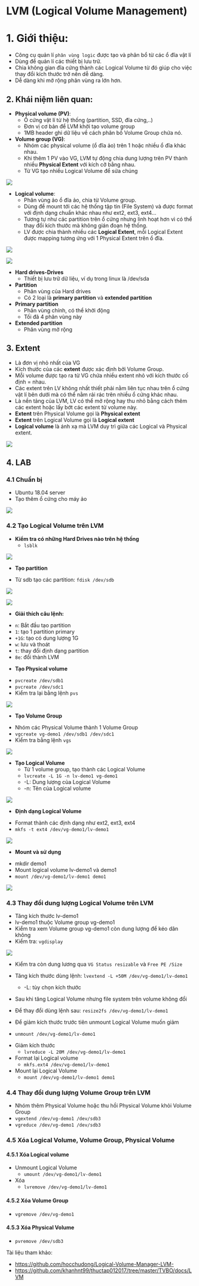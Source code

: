 # LVM (Logical Volume Management)

# 1. Giới thiệu:
- Công cụ quản lí `phân vùng logic` được tạo và phân bổ từ các ổ đĩa vật lí
- Dùng để quản lí các thiết bị lưu trữ.
- Chia không gian đĩa cứng thành các Logical Volume từ đó giúp cho việc thay đổi kích thước trở nên dễ dàng.
- Dễ dàng khi mở rộng phân vùng ra lớn hơn.

## 2.  Khái niệm liên quan: 
 - __Physical volume (PV)__: 
    + Ổ cứng vật lí từ hệ thống (partition, SSD, đĩa cứng,..)
    + Đơn vị cơ bản để LVM khởi tạo volume group
    + 1MB header ghi dữ liệu về cách phân bố Volume Group chứa nó.
 - __Volume group (VG)__: 
    + Nhóm các physical volume (ổ đĩa ảo) trên 1 hoặc nhiều ổ đĩa khác nhau.
    + Khi thêm 1 PV vào VG, LVM tự động chia dung lượng trên PV thành nhiều __Physical Extent__ với kích cỡ bằng nhau.
    + Từ VG tạo nhiều Logical Volume để sửa chúng

![](https://vinasupport.com/uploads/2019/01/Logical-Volume-Group.png)  

  -  __Logical volume__: 
     + Phân vùng ảo ổ đĩa ảo, chia từ Volume group. 
     + Dùng để mount tới các hệ thống tập tin (File System) và được format với định dạng chuẩn khác nhau như ext2, ext3, ext4...
     + Tương tự như các partition trên ổ cứng nhưng linh hoạt hơn vì có thể thay đổi kích thước mà không gián đoạn hệ thống.
     + LV được chia thành nhiều các **Logical Extent**, mỗi Logical Extent được mapping tương ứng với 1 Physical Extent trên ổ đĩa.

![](https://vinasupport.com/uploads/2019/01/Logical-Volume.png)




![](https://vinasupport.com/uploads/2019/01/Mo-Hinh-LVM-Logical-Volumn-Manager.png)

- **Hard drives-Drives**
  + Thiết bị lưu trữ dữ liệu, ví dụ trong linux là /dev/sda
- **Partition**
  + Phân vùng của Hard drives
  + Có 2 loại là __primary partition__ và __extended partition__
- **Primary partition**
   + Phân vùng chính, có thể khởi động
   + Tối đã 4 phân vùng này
- **Extended partition**
  + Phân vùng mở rộng




## 3. Extent
- Là đơn vị nhỏ nhất của VG
- Kích thước của các __extent__ được xác định bởi Volume Group.
- Mỗi volume được tạo ra từ VG chứa nhiều extent nhỏ với kích thước cố định = nhau.
- Các extent trên LV không nhất thiết phải nằm liên tục nhau trên ổ cứng vật lí bên dưới mà có thể nằm rải rác trên nhiều ổ cứng khác nhau.
- Là nền tảng của LVM, LV có thể mở rộng hay thu nhỏ bằng cách thêm các extent hoặc lấy bớt các extent từ volume này.
- __Extent__ trên Physical Volume gọi là __Physical extent__
- **Extent** trên Logical Volume gọi là **Logical   extent**
- **Logical volume** là ánh xạ mà LVM duy trì giữa các Logical và Physical extent.

![](https://cloudcraft.info/wp-content/uploads/2018/09/LVM-1.png)

## 4. LAB 
### 4.1 Chuẩn bị
- Ubuntu 18.04 server
- Tạo thêm ổ cứng cho máy ảo

![](https://i.ibb.co/RYyTZ6s/Screenshot-from-2020-08-23-16-58-33.png)

### 4.2 Tạo Logical Volume trên LVM
- **Kiểm tra có những Hard Drives nào trên hệ thống**
  + `lsblk`
  
![](https://i.ibb.co/5W2p6Xj/Screenshot-from-2020-08-23-17-01-33.png)

- **Tạo partition**
 + Từ sdb tạo các partition: `fdisk /dev/sdb`
 
![](https://i.ibb.co/2yywf2N/Screenshot-from-2020-08-23-17-04-37.png)

![](https://i.ibb.co/tQB3Vwh/Screenshot-from-2020-08-23-17-08-49.png)

 
- **Giải thích câu lệnh:** 
 + `n`: Bắt đầu tạo partition
 + `1`: tạo 1 partition primary
 + `+1G`: tạo có dung lượng 1G
 + `w`: lưu và thoát
 + `t`: thay đổi định dạng partition
 + `8e`: đổi thành LVM 

- **Tạo Physical volume**
 + `pvcreate /dev/sdb1`
 + `pvcreate /dev/sdc1`
 + Kiểm tra lại bằng lệnh `pvs`

![](https://i.ibb.co/tYQkXnQ/Screenshot-from-2020-08-23-20-30-34.png)

- **Tạo Volume Group**
 + Nhóm các Physical Volume thành 1 Volume Group
 + `vgcreate vg-demo1 /dev/sdb1 /dev/sdc1`
 + Kiểm tra bằng lệnh `vgs`

![](https://i.ibb.co/7jLqqKd/Screenshot-from-2020-08-23-20-34-00.png)

- **Tạo Logical Volume**
  + Từ 1 volume group, tạo thành các Logical Volume
  + `lvcreate -L 1G -n lv-demo1 vg-demo1`
  + -L: Dung lượng của Logical Volume
  + -n: Tên của Logical volume

![](https://i.ibb.co/bXCcNZQ/Screenshot-from-2020-08-23-20-37-35.png)

- **Định dạng Logical Volume**
 + Format thành các định dạng như ext2, ext3, ext4
 + `mkfs -t ext4 /dev/vg-demo1/lv-demo1`
 
 ![](https://i.ibb.co/ryyfZzb/Screenshot-from-2020-08-23-20-41-07.png)

- **Mount và sử dụng**
 + mkdir demo1
 + Mount logical volume lv-demo1 và demo1
 + `mount /dev/vg-demo1/lv-demo1 demo1`

![](https://i.ibb.co/tPL4CLQ/Screenshot-from-2020-08-23-20-44-09.png)

### 4.3 Thay đổi dung lượng Logical Volume trên LVM 
- Tăng kích thước lv-demo1
- lv-demo1 thuộc Volume group vg-demo1
- Kiểm tra xem Volume group vg-demo1 còn dung lượng để kéo dãn không
- Kiểm tra: `vgdisplay`

![](https://i.ibb.co/tqHRV8D/Screenshot-from-2020-08-23-20-50-03.png)

- Kiểm tra còn dung lương qua `VG Status resizable` và `Free PE /Size`

- Tăng kích thước dùng lệnh: `lvextend -L +50M /dev/vg-demo1/lv-demo1`
  + -L: tùy chọn kích thước
- Sau khi tăng Logical Volume nhưng file system trên volume không đổi
- Để thay đổi dùng lệnh sau: `resize2fs /dev/vg-demo1/lv-demo1`
- Để giảm kích thước trước tiên unmount Logical Volume muốn giảm
 + `unmount /dev/vg-demo1/lv-demo1`
- Giảm kích thước
  + `lvreduce -L 20M /dev/vg-demo1/lv-demo1`
- Format lại Logical volume
  + `mkfs.ext4 /dev/vg-demo1/lv-demo1`
- Mount lại Logical Volume
  + `mount /dev/vg-demo1/lv-demo1 demo1`

### 4.4 Thay đổi dung lượng Volume Group trên LVM

- Nhóm thêm Physical Volume hoặc thu hồi Physical Volume khỏi Volume Group
- `vgextend /dev/vg-demo1 /dev/sdb3`
- `vgreduce /dev/vg-demo1 /dev/sdb3`

### 4.5 Xóa Logical Volume, Volume Group, Physical Volume

#### 4.5.1 Xóa Logical volume
- Unmount Logical Volume
  + `umount /dev/vg-demo1/lv-demo1`
- Xóa
  + `lvremove /dev/vg-demo1/lv-demo1`

#### 4.5.2 Xóa Volume Group
- `vgremove /dev/vg-demo1`

#### 4.5.3 Xóa Physical Volume
- `pvremove /dev/sdb3`

Tài liệu tham khảo: 
- https://github.com/hocchudong/Logical-Volume-Manager-LVM-
- https://github.com/khanhnt99/thuctap012017/tree/master/TVBO/docs/LVM
                    
